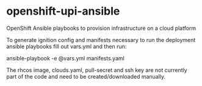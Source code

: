 # openshift-upi-ansible
OpenShift Ansible playbooks to provision infrastructure on a cloud platform

To generate ignition config and manifests necessary to run the deployment ansible playbooks fill out vars.yml and then run:

ansible-playbook -e @vars.yml manifests.yaml

The rhcos image, clouds.yaml, pull-secret and ssh key are not currently part of the code and need to be created/downloaded manually.
